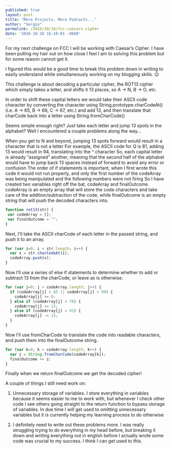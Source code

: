 ```yaml
---
published: true
layout: post
title: "More Projects, More Podcasts..."
author: "Sergio"
permalink: /2016/10/18/fcc-caesars-cipher
date: '2016-10-18 16:16:01 -0600'
---
```


For my next challenge on FCC I will be working with Caesar’s Cipher. I have been pulling my hair out on how close I feel I am to solving this problem but for some reason cannot get it.

I figured this would be a good time to break this problem down in writing to easily understand while simultaneously working on my blogging skills. 😉

This challenge is about decoding a particular cipher, the ROT13 cipher which simply takes a letter, and shifts it 13 places, so A -> N, B -> O, etc.

In order to shift these capital letters we would take their ASCII code character by converting the character using String.prototype.charCodeAt() (i.e. A -> 65, B ->  66, C -> 67, etc.) and add 13, and then translate that charCode back into a letter using String.fromCharCode()

Seems simple enough right? Just take each letter and jump 13 spots in the alphabet? Well I encountered a couple problems along the way…

When you get to N and beyond, jumping 13 spots forward would result in a character that is not a letter
For example, the ASCII code for Q is 81, adding 13 would result in 94, translating into the ^ character
So, each capital letter is already “assigned” another, meaning that the second half of the alphabet would have to jump back 13 spaces instead of forward to avoid any error or confusion
The order of if statements is important, when I first wrote this code it would not run properly, and only the first number of the codeArray was being manipulated and the following numbers were not firing
So I have created two variables right off the bat, codeArray and finalOutcome. codeArray is an empty array that will store the code characters and take care of the addition/subtraction of the code, while finalOutcome is an empty string that will push the decoded characters into.

```javascript
function rot13(str) {
 var codeArray = [];
 var finalOutcome = "";
}
 ```

Next, I’ll take the ASCII charCode of each letter in the passed string, and push it to an array.

```javascript
for (var i=0; i < str.length; i++) {
  var x = str.charCodeAt(i);
  codeArray.push(x);
}
```

Now I’ll use a series of else if statements to determine whether to add or subtract 13 from the charCode, or leave as is otherwise.

```javascript
for (var j=0; j < codeArray.length; j++) {
  if (codeArray[j] < 65 || codeArray[j] > 90) {
    codeArray[j] += 0;
  } else if (codeArray[j] < 78) {
    codeArray[j] += 13;
  } else if (codeArray[j] < 91) {
    codeArray[j] -= 13;
  }
}
```

Now I’ll use fromCharCode to translate the code into readable characters, and push them into the finalOutcome string.

```javascript
for (var k=0; k < codeArray.length; k++) {
  var z = String.fromCharCode(codeArray[k]);
  finalOutcome += z;
}
```
Finally when we return finalOutcome we get the decoded cipher!

A couple of things I still need work on:

1. Unnecessary storage of variables. I store everything in variables because it seems easier to me to work with, but whenever I check other code I see others going straight to the return function to bypass storage of variables. In due time I will get used to omitting unnecessary variables but it is currently helping my learning process to do otherwise

2. I definitely need to write out these problems more. I was really struggling trying to do everything in my head before, but breaking it down and writing everything out in english before I actually wrote some code was crucial to my success. I think I can get used to this.
